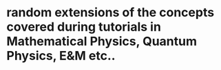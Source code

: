 #  random extensions of the concepts covered during tutorials in Mathematical Physics, Quantum Physics, E&M etc..
